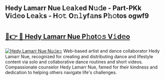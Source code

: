 ## Hedy Lamarr Nue L𝚎a𝚔ed N𝚞𝚍e - Part-PKk Vi𝚍𝚎o L𝚎a𝚔s - H𝚘𝚝 O𝚗𝚕yf𝚊ns P𝚑𝚘tos ogwf9

# <h2><a href="http://kff4kwc.oniu.top/?m=Hedy+Lamarr+Nue">🔗👉 🔴 Hedy Lamarr Nue P𝚑ot𝚘𝚜 V𝚒d𝚎o</a></h2>

[![Hedy Lamarr Nue Nu𝚍e𝚜](https://i.imgur.com/0qMVB7G.gif)](http://kff4kwc.oniu.top/?m=Hedy+Lamarr+Nue)
Web-based artist and dance collaborator Hedy Lamarr Nue, recognized for creating and distributing dance and lifestyle content via solo and collaborative dance routines and short videos. Compassionate counselor Hedy Lamarr Nue, famed for their kindness and dedication to helping others navigate life's challenges.  
